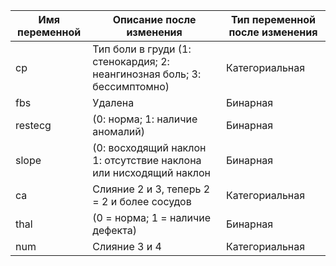 | Имя переменной | Описание после изменения                                                 | Тип переменной после изменения |
|----------------|--------------------------------------------------------------------------|--------------------------------|
| cp             | Тип боли в груди (1: стенокардия; 2: неангинозная боль; 3: бессимптомно) | Категориальная                 |
| fbs            | Удалена                                                                  | Бинарная                       |
| restecg        | (0: норма; 1: наличие аномалий)                                          | Бинарная                       |
| slope          | (0: восходящий наклон 1: отсутствие наклона или нисходящий наклон        | Бинарная                       |
| ca             | Слияние 2 и 3, теперь 2 = 2 и более сосудов                              | Категориальная                 |
| thal           | (0 = норма; 1 = наличие дефекта)                                         | Бинарная                       |
| num            | Слияние 3 и 4                                                            | Категориальная                 |